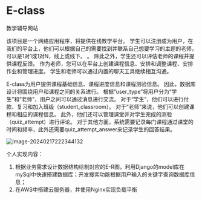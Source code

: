 # E-class
 教学辅导网站

该项目是一个网络应用程序，将提供在线教学平台。 学生可以注册成为用户，在我们的平台上，他们可以根据自己的需要找到并联系自己想要学习的主题的老师，可以是1对1或1对N，线上或线下。 。 除此之外，学生还可以评估老师的课程并提供课程反馈。 作为老师，您可以在平台上创建课程信息、安排和调整课程、安排作业和管理进度。 学生和老师可以通过内置的聊天工具继续相互沟通。

E-class为用户提供课程基础信息、课程进度信息和课程测验信息。 因此，数据库设计将围绕用户和课程之间的关系进行。 根据“user_type”将用户分为“学生”和“老师”，用户之间可以通过消息进行交流。 对于“学生”，他们可以进行付款、复习和加入班级（student_classroom）。 对于“老师”来说，他们可以创建课程和相应的课程信息。 此外，他们还可以管理课堂并对学生完成的测验（quiz_attempt）进行评论。 对于其他方面，系统需要记录每门课程通过课堂的时间和频率，此外还需要quiz_attempt_answer来记录学生的回答结果。


![image-20240217222344132](C:\Users\12759\AppData\Roaming\Typora\typora-user-images\image-20240217222344132.png)

个人实现内容：

1. 根据业务需求设计数据结构绘制对应的E-R图，利用Django的model库在mySql中快速搭建数据库；开发搜索功能根据用户输入的关键字查询数据库信息；
2. 在AWS中搭建云服务器，并使用Nginx实现负载平衡

